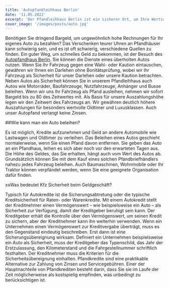 ```yaml
---
title: 'Autopfandleihhaus Berlin'
date: '11.05.2022'
excerpt: 'Der Pfandleihhaus Berlin ist ein sicherer Ort, um Ihre Wertsachen zu halten'
cover_image: '/images/posts/auto.jpg'
---
```


Benötigen Sie dringend Bargeld, um ungewöhnlich hohe Rechnungen für Ihr eigenes Auto zu bezahlen? Das Verschenken teurer Uhren an Pfandhäuser kann schwierig sein, und es ist oft schwierig, verschiedene Quellen zu finden. Ein guter Weg, um schnelles Geld zu bekommen, ist der Besuch des [Autopfandhaus Berlin](https://www.pfando.de/berlin/). Sie können die Dienste eines überholten Autos nutzen. Wenn Sie Ihr Fahrzeug gegen eine Wahl- oder Kaution eintauschen, gewähren wir Ihnen ein Darlehen ohne Bonitätsprüfung, wobei wir Ihr Fahrzeug als Sicherheit für unser Darlehen oder unsere Kaution betrachten. Neben Autos als Sicherheit können Sie in unserem Pfandleihhaus auch Autos wie Motorräder, Baufahrzeuge, Nutzfahrzeuge, Anhänger und Busse beleihen. Wenn wir uns Ihr Fahrzeug als Pfand ausleihen, nehmen wir sofort Bargeld bis zu 80 des Zeitwertes mit. Als Basis für unsere Auszahlungshöhe legen wir den Zeitwert des Fahrzeugs an. Wir gewähren deutlich höhere Auszahlungen für besonders wertvolle Oldtimer und Luxusklassen. Auch unser Autopfand verlangt keine Zinsen.

##Wie kann man ein Auto beleihen?

Es ist möglich, Kredite aufzunehmen und Geld an andere Automobile wie Lastwagen und Oldtimer zu verleihen. Das Beleihen eines Autos geschieht normalerweise, wenn Sie einen Pfand davon entfernen. Sie geben das Auto an ein Pfandhaus, leihen es sich aber noch vor den erwarteten Tagen aus. Die Höhe des Geldes, das Sie erhalten, hängt auch vom Wert des Autos ab. Grundsätzlich können Sie mit dem Kauf eines solchen Pfandbriefhändlers nahezu jedes Fahrzeug beleihen. Auch Baumaschinen, Wohnmobile oder Ihr Traktor können verpfändet werden, wenn Sie eine geeignete Organisation dafür finden.

xxWas bedeutet Kfz Sicherheit beim Geldgeschäft?

Typisch für Autokredite ist die Sicherungsabtretung oder die typische Kreditsicherheit für Raten- oder Warenkredite. Mit einem Autokredit stellt der Kreditnehmer einen Vermögenswert – wie beispielsweise ein Auto – als Sicherheit zur Verfügung, damit der Kreditgeber beruhigt sein kann. Der Kreditgeber erhält die Kontrolle über den Vermögenswert, um seinen Kredit zu sichern, aber der Kreditnehmer kann ihn weiterhin verwenden. Wenn ein Unternehmen einen Vermögenswert zur Kreditvergabe überträgt, muss es den Gegenstand eindeutig beschreiben. Erst dann ist eine Sicherungsübereignung wirksam. Definiert ein Unternehmen beispielsweise ein Auto als Sicherheit, muss der Kreditgeber das Typenschild, das Jahr der Erstzulassung, den Kilometerstand und die Fahrgestellnummer schriftlich festhalten. Der Kreditnehmer muss die Kriterien für die Sicherheitsübereignung einhalten. Pfandkredite sind eine praktikable Alternative zur Zahlung von Zinsen und Servicegebühren. Einer der Hauptnachteile von Pfandkrediten besteht darin, dass Sie sie im Laufe der Zeit möglicherweise als kostspielig empfinden, was unbedingt zu berücksichtigen ist.
